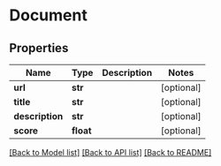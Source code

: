 # Document

## Properties
Name | Type | Description | Notes
------------ | ------------- | ------------- | -------------
**url** | **str** |  | [optional] 
**title** | **str** |  | [optional] 
**description** | **str** |  | [optional] 
**score** | **float** |  | [optional] 

[[Back to Model list]](../README.md#documentation-for-models) [[Back to API list]](../README.md#documentation-for-api-endpoints) [[Back to README]](../README.md)


